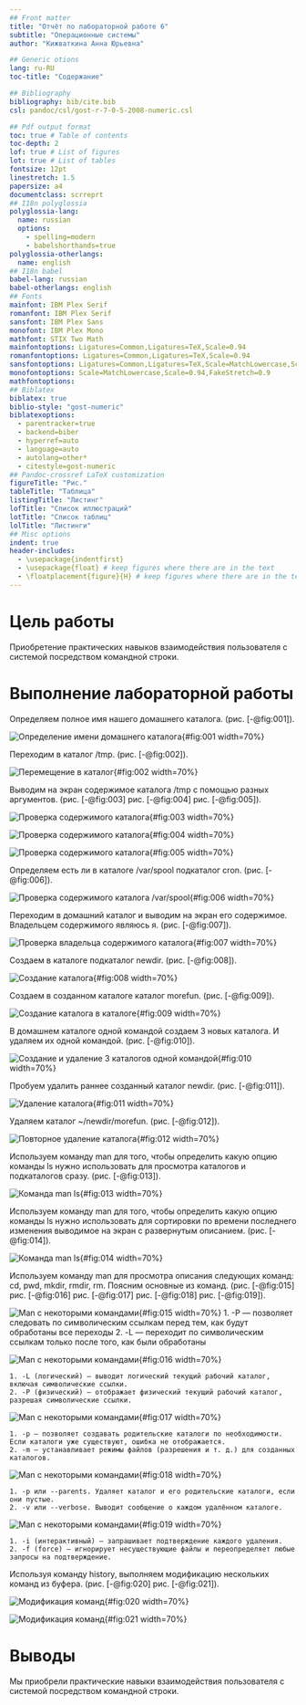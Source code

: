 ```yaml
---
## Front matter
title: "Oтчёт по лабораторной работе 6"
subtitle: "Операционные системы"
author: "Кижваткина Анна Юрьевна"

## Generic otions
lang: ru-RU
toc-title: "Содержание"

## Bibliography
bibliography: bib/cite.bib
csl: pandoc/csl/gost-r-7-0-5-2008-numeric.csl

## Pdf output format
toc: true # Table of contents
toc-depth: 2
lof: true # List of figures
lot: true # List of tables
fontsize: 12pt
linestretch: 1.5
papersize: a4
documentclass: scrreprt
## I18n polyglossia
polyglossia-lang:
  name: russian
  options:
	- spelling=modern
	- babelshorthands=true
polyglossia-otherlangs:
  name: english
## I18n babel
babel-lang: russian
babel-otherlangs: english
## Fonts
mainfont: IBM Plex Serif
romanfont: IBM Plex Serif
sansfont: IBM Plex Sans
monofont: IBM Plex Mono
mathfont: STIX Two Math
mainfontoptions: Ligatures=Common,Ligatures=TeX,Scale=0.94
romanfontoptions: Ligatures=Common,Ligatures=TeX,Scale=0.94
sansfontoptions: Ligatures=Common,Ligatures=TeX,Scale=MatchLowercase,Scale=0.94
monofontoptions: Scale=MatchLowercase,Scale=0.94,FakeStretch=0.9
mathfontoptions:
## Biblatex
biblatex: true
biblio-style: "gost-numeric"
biblatexoptions:
  - parentracker=true
  - backend=biber
  - hyperref=auto
  - language=auto
  - autolang=other*
  - citestyle=gost-numeric
## Pandoc-crossref LaTeX customization
figureTitle: "Рис."
tableTitle: "Таблица"
listingTitle: "Листинг"
lofTitle: "Список иллюстраций"
lotTitle: "Список таблиц"
lolTitle: "Листинги"
## Misc options
indent: true
header-includes:
  - \usepackage{indentfirst}
  - \usepackage{float} # keep figures where there are in the text
  - \floatplacement{figure}{H} # keep figures where there are in the text
---
```


# Цель работы

Приобретение практических навыков взаимодействия пользователя с системой посредством командной строки.

# Выполнение лабораторной работы

Определяем полное имя нашего домашнего каталога. (рис. [-@fig:001]).

![Определение имени домашнего каталога](image/1.png){#fig:001 width=70%}

Переходим в каталог /tmp. (рис. [-@fig:002]).

![Перемещение в каталог](image/2.png){#fig:002 width=70%}

Выводим на экран содержимое каталога /tmp с помощью разных аргументов. (рис. [-@fig:003] рис. [-@fig:004] рис. [-@fig:005]).

![Проверка содержимого каталога](image/3.png){#fig:003 width=70%}

![Проверка содержимого каталога](image/4.png){#fig:004 width=70%}

![Проверка содержимого каталога](image/5.png){#fig:005 width=70%}

Определяем есть ли в каталоге /var/spool подкаталог cron. (рис. [-@fig:006]).

![Проверка содержимого каталога /var/spool](image/6.png){#fig:006 width=70%}

Переходим в домашний каталог и выводим на экран его содержимое. Владельцем содержимого являюсь я. (рис. [-@fig:007]).

![Проверка владельца содержимого каталога](image/7.png){#fig:007 width=70%}

Создаем в каталоге подкаталог newdir. (рис. [-@fig:008]).

![Создание каталога](image/8.png){#fig:008 width=70%}

Создаем в созданном каталоге каталог morefun. (рис. [-@fig:009]).

![Создание каталога в каталоге](image/9.png){#fig:009 width=70%}

В домашнем каталоге одной командой создаем 3 новых каталога. И удаляем их одной командой. (рис. [-@fig:010]).

![Создание и удаление 3 каталогов одной командой](image/10.png){#fig:010 width=70%}

Пробуем удалить раннее созданный каталог newdir. (рис. [-@fig:011]).

![Удаление каталога](image/11.png){#fig:011 width=70%}

Удаляем каталог ~/newdir/morefun. (рис. [-@fig:012]).

![Повторное удаление каталога](image/12.png){#fig:012 width=70%}

Используем команду man для того, чтобы определить какую опцию команды ls нужно использовать для просмотра каталогов и подкаталогов сразу. (рис. [-@fig:013]).

![Команда man ls](image/13.png){#fig:013 width=70%}

Используем команду man для того, чтобы определить какую опцию команды ls нужно использовать для сортировки по времени последнего изменения выводимое на экран с развернутым описанием. (рис. [-@fig:014]).

![Команда man ls](image/14.png){#fig:014 width=70%}

Используем команду man для просмотра описания следующих команд: cd, pwd, mkdir, rmdir, rm. Поясним основные из команд. (рис. [-@fig:015] рис. [-@fig:016] рис. [-@fig:017] рис. [-@fig:018] рис. [-@fig:019]).

![Man с некоторыми командами](image/15.png){#fig:015 width=70%}
	1. -P — позволяет следовать по символическим ссылкам перед тем, как будут обработаны все переходы
	2. -L — переходит по символическим ссылкам только после того, как были обработаны

![Man с некоторыми командами](image/16.png){#fig:016 width=70%}

	1. -L (логический) — выводит логический текущий рабочий каталог, включая символические ссылки. 
	2. -P (физический) — отображает физический текущий рабочий каталог, разрешая символические ссылки.

![Man с некоторыми командами](image/17.png){#fig:017 width=70%}

	1. -p — позволяет создавать родительские каталоги по необходимости. Если каталоги уже существуют, ошибка не отображается. 
	2. -m — устанавливает режимы файлов (разрешения и т. д.) для созданных каталогов.

![Man с некоторыми командами](image/18.png){#fig:018 width=70%}

	1. -p или --parents. Удаляет каталог и его родительские каталоги, если они пустые. 
	2. -v или --verbose. Выводит сообщение о каждом удалённом каталоге. 

![Man с некоторыми командами](image/19.png){#fig:019 width=70%}

	1. -i (интерактивный) — запрашивает подтверждение каждого удаления. 
	2. -f (force) — игнорирует несуществующие файлы и переопределяет любые запросы на подтверждение.
	
Используя команду history, выполняем модификацию нескольких команд из буфера. (рис. [-@fig:020] рис. [-@fig:021]).

![Модификация команд](image/20.png){#fig:020 width=70%}

![Модификация команд](image/21.png){#fig:021 width=70%}

# Выводы

Мы приобрели практические навыки взаимодействия пользователя с системой посредством командной строки.
